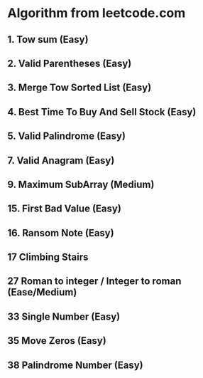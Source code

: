 # Algorithm from leetcode.com

## 1. Tow sum (Easy)

## 2. Valid Parentheses (Easy)

## 3. Merge Tow Sorted List (Easy)

## 4. Best Time To Buy And Sell Stock (Easy)

## 5. Valid Palindrome (Easy)

## 7. Valid Anagram (Easy)

## 9. Maximum SubArray (Medium)

## 15. First Bad Value (Easy)

## 16. Ransom Note (Easy)

## 17 Climbing Stairs

## 27 Roman to integer / Integer to roman (Ease/Medium)

## 33 Single Number (Easy)

## 35 Move Zeros (Easy)

## 38 Palindrome Number (Easy)
